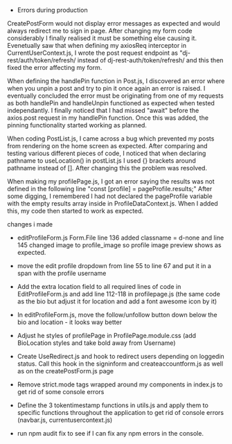 - Errors during production 

CreatePostForm would not display error messages as expected and would always redirect me to sign in page.
After changing my form code considerably I finally realised it must be something else causing it. Evenetually saw that when defining my axiosReq interceptor in CurrentUserContext.js, I wrote the post request endpoint as "dj-rest/auth/token/refresh/ instead of dj-rest-auth/token/refresh/ and this then fixed the error affecting my form.

When defining the handlePin function in Post.js, I discovered an error where when you unpin a post and try to pin it once again an error is raised. I eventually concluded the error must be originating from one of my requests as both handlePin and handleUnpin functioned as expected when tested independantly. I finally noticed that I had missed "await" before the axios.post request in my handlePin function. Once this was added, the pinning functionality started working as planned.

When coding PostList.js, I came across a bug which prevented my posts from rendering on the home screen as expected. After comparing and testing various different pieces of code, I noticed that when declaring pathname to useLocation() in postList.js I used {} brackets around pathname instead of []. After changing this the problem was resolved.

When making my profilePage.js, I got an error saying the results was not defined in the following line 
"const [profile] = pageProfile.results;"
After some digging, I remembered I had not declared the pageProfile variable with the empty results array inside in ProfileDataContext.js. When I added this, my code then started to work as expected.


changes i made 

- editProfileForm.js Form.File line 136 added classname = d-none and line 145 changed image to profile_image so profile image preview shows as expected.

- move the edit profile dropdown from line 55 to line 67 and put it in a span with the profile username

- Add the extra location field to all required lines of code in EditProfileForm.js and add line 112-118 in profilepage.js (the same code as the bio but adjust it for location and add a font awesome icon by it)

- In editProfileForm.js, move the follow/unfollow button down below the bio and location - it looks way better

- Adjust he styles of profilePage in ProfilePage.module.css (add BioLocation styles and take bold away from Username)

- Create UseRedirect.js and hook to redirect users depending on loggedin status. Call this hook in the signinform and createaccountform.js as well as on the createPostForm.js page

- Remove strict.mode tags wrapped around my components in index.js to get rid of some console errors

- Define the 3 tokentimestamp functions in utils.js and apply them to specific functions throughout the application to get rid of console errors (navbar.js, currentusercontext.js)

- run npm audit fix to see if I can fix any npm errors in the console.

